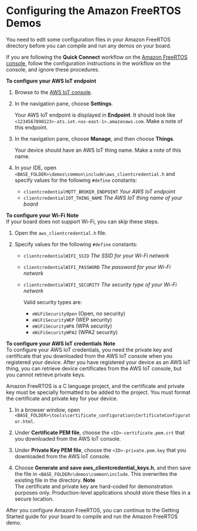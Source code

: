 # Configuring the Amazon FreeRTOS Demos<a name="freertos-configure"></a>

You need to edit some configuration files in your Amazon FreeRTOS directory before you can compile and run any demos on your board\.

If you are following the **Quick Connect** workflow on the [Amazon FreeRTOS console](https://console.aws.amazon.com/freertos), follow the configuration instructions in the workflow on the console, and ignore these procedures\.

**To configure your AWS IoT endpoint**

1. Browse to the [AWS IoT console](https://console.aws.amazon.com/iotv2/)\.

1. In the navigation pane, choose **Settings**\.

   Your AWS IoT endpoint is displayed in **Endpoint**\. It should look like `<1234567890123>-ats.iot.<us-east-1>.amazonaws.com`\. Make a note of this endpoint\.

1. In the navigation pane, choose **Manage**, and then choose **Things**\.

   Your device should have an AWS IoT thing name\. Make a note of this name\.

1. In your IDE, open `<BASE_FOLDER>\demos\common\include\aws_clientcredential.h` and specify values for the following `#define` constants:
   + `clientcredentialMQTT_BROKER_ENDPOINT` *Your AWS IoT endpoint*
   + `clientcredentialIOT_THING_NAME` *The AWS IoT thing name of your board*

**To configure your Wi\-Fi**
**Note**  
If your board does not support Wi\-Fi, you can skip these steps\.

1. Open the `aws_clientcredential.h` file\.

1. Specify values for the following `#define` constants:
   + `clientcredentialWIFI_SSID` *The SSID for your Wi\-Fi network*
   + `clientcredentialWIFI_PASSWORD` *The password for your Wi\-Fi network*
   + `clientcredentialWIFI_SECURITY` *The security type of your Wi\-Fi network*

     Valid security types are:
     + `eWiFiSecurityOpen` \(Open, no security\)
     + `eWiFiSecurityWEP` \(WEP security\)
     + `eWiFiSecurityWPA` \(WPA security\)
     + `eWiFiSecurityWPA2` \(WPA2 security\)

**To configure your AWS IoT credentials**
**Note**  
To configure your AWS IoT credentials, you need the private key and certificate that you downloaded from the AWS IoT console when you registered your device\. After you have registered your device as an AWS IoT thing, you can retrieve device certificates from the AWS IoT console, but you cannot retrieve private keys\.

Amazon FreeRTOS is a C language project, and the certificate and private key must be specially formatted to be added to the project\. You must format the certificate and private key for your device\.

1. In a browser window, open `<BASE_FOLDER>\tools\certificate_configuration\CertificateConfigurator.html`\.

1. Under **Certificate PEM file**, choose the `<ID>-certificate.pem.crt` that you downloaded from the AWS IoT console\.

1. Under **Private Key PEM file**, choose the `<ID>-private.pem.key` that you downloaded from the AWS IoT console\.

1. Choose **Generate and save aws\_clientcredential\_keys\.h**, and then save the file in `<BASE_FOLDER>\demos\common\include`\. This overwrites the existing file in the directory\.
**Note**  
The certificate and private key are hard\-coded for demonstration purposes only\. Production\-level applications should store these files in a secure location\.

After you configure Amazon FreeRTOS, you can continue to the Getting Started guide for your board to compile and run the Amazon FreeRTOS demo\.